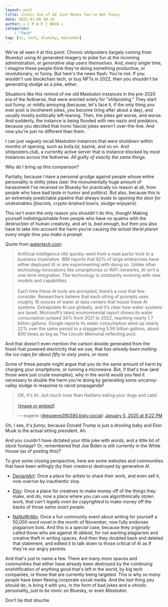 ```yaml
---
layout: post
title: Ironic Use of AI Just Means You're Not Funny
date: 2025-01-06 09:32
author: 𐕣 C M D R ░ NOVA 𐕣
categories:
    - "Tech"
tag: [ai, tech, bluesky, mastodon]
---
```

We've all seen it at this point: Chronic shitposters (largely coming from Bluesky) using AI generated imagery to poke fun at the incoming administration, or *generative slop users themselves*. And, every single time, I imagine these people think they're doing something productive, or revolutionary, or funny. But here's the news flash: You're not. If you wouldn't use blockchain tech, or buy NFTs in 2022, then you shouldn't be generating sludge as a joke, either.

Situations like this remind of me old Mastodon instances in the pre-2020 era of the fediverse, that were erected solely for "shitposting." They start out funny, or mildly annoying (because, let's face it, if the only thing you ever post is incoherent jokes, you become tiring after about a day), and usually mostly politically left-leaning. Then, the jokes get worse, and worse. And suddenly, the instance is being flooded with neo nazis and predators, because you decided that ironic fascist jokes weren't over-the-line. And now you're just no different than them.

I can just vaguely recall Mastodon instances that were shutdown within months of opening, such as bofa.lol, kazink, and so on. And shitposters.club, a currently active server that is instance-blocked by *most* instances across the fediverse. *All guilty of exactly the same things*.

Why do I bring up this comparison?

Partially, because I have a personal grudge against people whose entire personality is shitty jokes (see: the monumentally huge amount of harassment I've received on Bluesky for practically no reason at all, from people who have bad taste in humor and politics). But also, because this is an extremely predictable pipeline that *always leads to opening the door for undesirables (fascists, crypto-brained losers, sludge-enjoyers)*.

This isn't even the only reason you shouldn't do this, though! Making yourself indistinguishable from people who have no qualms with the destruction of human creativity, and art is, *bad enough*, but then you also have to take into account the harm you're causing the *actual literal planet every single time you make a prompt*.

Quote from <a href="https://www.watertechnologies.com/blog/artificial-intelligence-using-ton-water-heres-how-be-more-resourceful" target="_blank">watertech.com</a>:

<blockquote>
Artificial intelligence (AI) quickly went from a neat parlor trick to a business imperative. IBM reports that 82% of large enterprises have either deployed AI or are experimenting with doing so. Unlike other technology innovations like smartphones or WiFi networks, AI isn’t a one-time integration. The technology is constantly evolving with new models and capabilities.
<br>
<br>
Each time these AI tools are prompted, there’s a cost that few consider. Researchers believe that each string of prompts uses roughly 16 ounces of water at data centers that house these AI systems. Extrapolate AI use globally, and it’s clear how water systems are taxed. Microsoft’s latest environmental report shows its water consumption jumped 34% from 2021 to 2022, reaching nearly 1.7 billion gallons. Google reports its water consumption went up nearly 22% over the same period to a staggering 5.56 billion gallons, about 800 times as big as The Lincoln Memorial reflecting pool.
</blockquote>

And that doesn't even mention the carbon dioxide generated from the fossil-fuel powered electricity that we use, that *has already been melting the ice caps for about fifty to sixty years, or more*.

Some of these people might argue that you do the same amount of harm by charging your smartphone, or running a microwave. But, if that's true (and those were just crude examples), why in the world would you feel it necessary to *double* the harm you're doing by generating some uncanny-valley sludge in response to racist propaganda?

<blockquote class="bluesky-embed" data-bluesky-uri="at://did:plc:pga3jfwjqmilx3od5hsjccty/app.bsky.feed.post/3lf23bad6g222" data-bluesky-cid="bafyreiexgtfgdwrtsr2bddhdk6eby3p3hnafe2qqr2tehhw5bvyyfy4ehm"><p lang="en">OK, it&#x27;s AI...but much truer than Haitians eating your dogs and cats!<br><br><a href="https://bsky.app/profile/did:plc:pga3jfwjqmilx3od5hsjccty/post/3lf23bad6g222?ref_src=embed">[image or embed]</a></p>&mdash; eugene (<a href="https://bsky.app/profile/did:plc:pga3jfwjqmilx3od5hsjccty?ref_src=embed">@eugene290390.bsky.social</a>) <a href="https://bsky.app/profile/did:plc:pga3jfwjqmilx3od5hsjccty/post/3lf23bad6g222?ref_src=embed">January 5, 2025 at 9:22 PM</a></blockquote><script async src="https://embed.bsky.app/static/embed.js" charset="utf-8"></script>

Oh, I see, it's *funny*, because Donald Trump is just a drooling baby and Elon Musk is the actual sitting president. Ah.

And you couldn't have dictated your little joke with *words*, and a little bit of stock footage? Or, remembered that Joe Biden is still currently in the White House (as of posting this)?

To give some closing perspective, here are some websites and communities that have been willingly (by their creators) destroyed by generative AI.

- <a href="https://www.deviantart.com/tag/ai" target="_blank">DeviantArt</a>: Once a place for artists to share their work, and even sell it, now overrun by inauthentic slop.

- <a href="https://www.etsy.com/seller-handbook/article/1275449912004" target="_blank">Etsy</a>: Once a place for creatives to make money off of the things they make, and do, now a place where you can use algorithmically stolen work, that *can't legally even be copyrighted* to make money off the backs of those *same exact people*.

- <a href="https://www.wired.com/story/nanowrimo-organizers-classist-and-ableist-to-condemn-ai/" target="_blank">NaNoWriMo</a>: Once a fun community event about writing for yourself a 50,000 word novel in the month of November, now fully endorses plagiarism bots. And this is a *special* case, because they *originally* called those who are against AI *ableist*, for not wanting plagiarism and creative theft in writing spaces. And then they doubled back and deleted that statement, and edited it to talk down to those critical of AI as if they're our angry parents.

And that's just to name a few. There are many more spaces and communities that either have already been destroyed by the continuing enshitification of anything good that's left in the world, by big tech companies, or those that are currently being targeted. This is why *so many people* have been fleeing corporate social media. And the *last* thing you should do, is bring it with you, in the form of bad jokes and a vitriolic personality, *just to be ironic* on Bluesky, or even *Mastodon*.

Don't be *that* douche.
